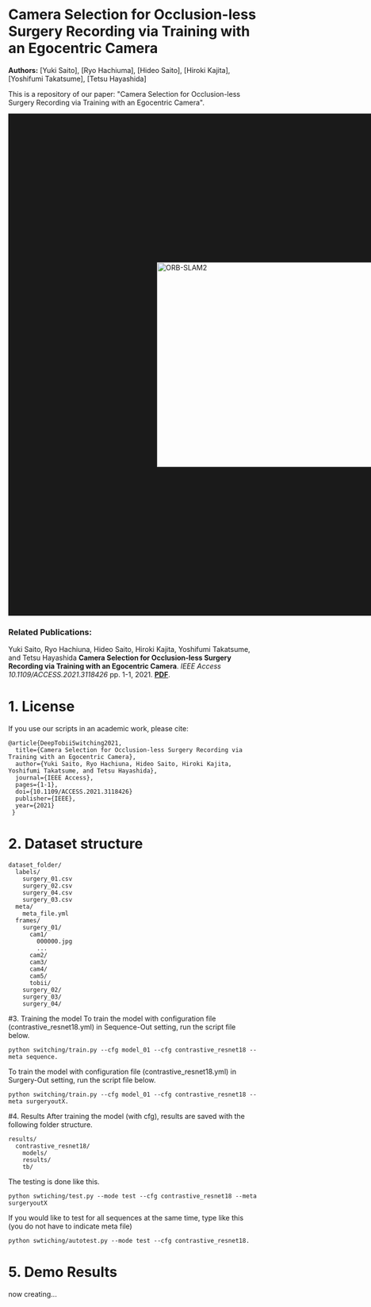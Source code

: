 # Camera Selection for Occlusion-less Surgery Recording via Training with an Egocentric Camera
**Authors:** [Yuki Saito], [Ryo Hachiuma], [Hideo Saito], [Hiroki Kajita], [Yoshifumi Takatsume], [Tetsu Hayashida] 


This is a repository of our paper: "Camera Selection for Occlusion-less Surgery Recording via Training with an Egocentric Camera".

<a href="http://hvrl.ics.keio.ac.jp/saito_y/images/IEEEAccess/overview.png" target="_blank"><img src="http://hvrl.ics.keio.ac.jp/saito_y/images/IEEEAccess/overview.png" 
alt="ORB-SLAM2" width="584" height="413" border="300" /></a>



### Related Publications:



Yuki Saito, Ryo Hachiuna, Hideo Saito, Hiroki Kajita, Yoshifumi Takatsume, and Tetsu Hayashida **Camera Selection for Occlusion-less Surgery Recording via Training with an Egocentric Camera**. *IEEE Access 10.1109/ACCESS.2021.3118426* pp. 1-1, 2021. **[PDF](https://ieeexplore.ieee.org/stamp/stamp.jsp?tp=&arnumber=9562527)**.

# 1. License

If you use our scripts in an academic work, please cite:

    @article{DeepTobiiSwitching2021,
      title={Camera Selection for Occlusion-less Surgery Recording via Training with an Egocentric Camera},
      author={Yuki Saito, Ryo Hachiuna, Hideo Saito, Hiroki Kajita, Yoshifumi Takatsume, and Tetsu Hayashida},
      journal={IEEE Access},
      pages={1-1},
      doi={10.1109/ACCESS.2021.3118426}
      publisher={IEEE},
      year={2021}
     }



# 2. Dataset structure
```
dataset_folder/
  labels/
    surgery_01.csv
    surgery_02.csv
    surgery_04.csv
    surgery_03.csv
  meta/
    meta_file.yml
  frames/
    surgery_01/
      cam1/
        000000.jpg
        ...
      cam2/
      cam3/
      cam4/
      cam5/
      tobii/
    surgery_02/
    surgery_03/
    surgery_04/
```


#3. Training the model
To train the model with configuration file (contrastive_resnet18.yml) in Sequence-Out setting, run the script file below.
```
python switching/train.py --cfg model_01 --cfg contrastive_resnet18 --meta sequence.
```
To train the model with configuration file (contrastive_resnet18.yml) in Surgery-Out setting, run the script file below.
```
python switching/train.py --cfg model_01 --cfg contrastive_resnet18 --meta surgeryoutX.
```


#4. Results
After training the model (with cfg), results are saved with the following folder structure.
```
results/
  contrastive_resnet18/
    models/
    results/
    tb/
```

The testing is done like this.
```
python swtiching/test.py --mode test --cfg contrastive_resnet18 --meta surgeryoutX
```
If you would like to test for all sequences at the same time, type like this (you do not have to indicate meta file)
```
python swtiching/autotest.py --mode test --cfg contrastive_resnet18.
```

# 5. Demo Results

now creating...

[comment]: <> (<a href="http://hvrl.ics.keio.ac.jp/saito_y/site/FCV2020.png/" target="_blank"><img src="http://hvrl.ics.keio.ac.jp/saito_y/site/FCV2020.png")

[comment]: <> (alt="ORB-SLAM2" width="916" height="197" border="30" /></a>)
